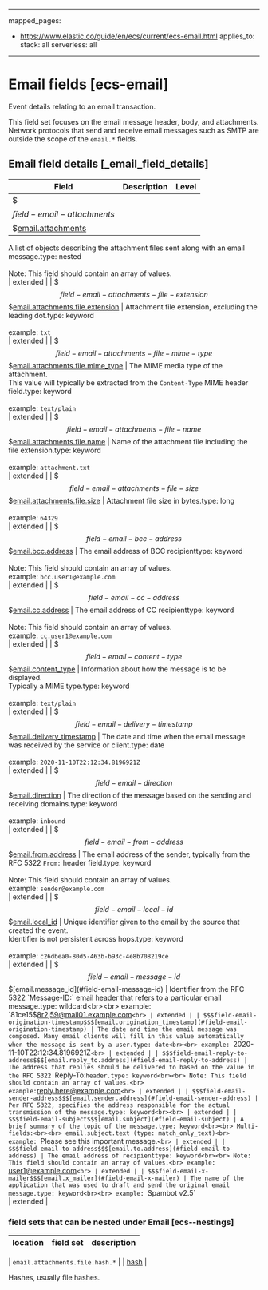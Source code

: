 <!-- This file is automatically generated. Don't edit it manually! -->
---
mapped_pages:
  - https://www.elastic.co/guide/en/ecs/current/ecs-email.html
applies_to:
  stack: all
  serverless: all
---

# Email fields [ecs-email]

Event details relating to an email transaction.

This field set focuses on the email message header, body, and attachments. Network protocols that send and receive email messages such as SMTP are outside the scope of the `email.*` fields.

## Email field details [_email_field_details]

| Field | Description | Level |
| --- | --- | --- |
| $$$field-email-attachments$$$[email.attachments](#field-email-attachments) |
A list of objects describing the attachment files sent along with an email message.type: nested<br><br>
Note: This field should contain an array of values.<br>
 | extended |
| $$$field-email-attachments-file-extension$$$[email.attachments.file.extension](#field-email-attachments-file-extension) |
Attachment file extension, excluding the leading dot.type: keyword<br><br>
example: `txt`<br> | extended |
| $$$field-email-attachments-file-mime-type$$$[email.attachments.file.mime_type](#field-email-attachments-file-mime-type) |
The MIME media type of the attachment.<br>This value will typically be extracted from the `Content-Type` MIME header field.type: keyword<br><br>
example: `text/plain`<br> | extended |
| $$$field-email-attachments-file-name$$$[email.attachments.file.name](#field-email-attachments-file-name) |
Name of the attachment file including the file extension.type: keyword<br><br>
example: `attachment.txt`<br> | extended |
| $$$field-email-attachments-file-size$$$[email.attachments.file.size](#field-email-attachments-file-size) |
Attachment file size in bytes.type: long<br><br>
example: `64329`<br> | extended |
| $$$field-email-bcc-address$$$[email.bcc.address](#field-email-bcc-address) |
The email address of BCC recipienttype: keyword<br><br>
Note: This field should contain an array of values.<br>
example: `bcc.user1@example.com`<br> | extended |
| $$$field-email-cc-address$$$[email.cc.address](#field-email-cc-address) |
The email address of CC recipienttype: keyword<br><br>
Note: This field should contain an array of values.<br>
example: `cc.user1@example.com`<br> | extended |
| $$$field-email-content-type$$$[email.content_type](#field-email-content-type) |
Information about how the message is to be displayed.<br>Typically a MIME type.type: keyword<br><br>
example: `text/plain`<br> | extended |
| $$$field-email-delivery-timestamp$$$[email.delivery_timestamp](#field-email-delivery-timestamp) |
The date and time when the email message was received by the service or client.type: date<br><br>
example: `2020-11-10T22:12:34.8196921Z`<br> | extended |
| $$$field-email-direction$$$[email.direction](#field-email-direction) |
The direction of the message based on the sending and receiving domains.type: keyword<br><br>
example: `inbound`<br> | extended |
| $$$field-email-from-address$$$[email.from.address](#field-email-from-address) |
The email address of the sender, typically from the RFC 5322 `From:` header field.type: keyword<br><br>
Note: This field should contain an array of values.<br>
example: `sender@example.com`<br> | extended |
| $$$field-email-local-id$$$[email.local_id](#field-email-local-id) |
Unique identifier given to the email by the source that created the event.<br>Identifier is not persistent across hops.type: keyword<br><br>
example: `c26dbea0-80d5-463b-b93c-4e8b708219ce`<br> | extended |
| $$$field-email-message-id$$$[email.message_id](#field-email-message-id) |
Identifier from the RFC 5322 `Message-ID:` email header that refers to a particular email message.type: wildcard<br><br>
example: `81ce15$8r2j59@mail01.example.com`<br> | extended |
| $$$field-email-origination-timestamp$$$[email.origination_timestamp](#field-email-origination-timestamp) |
The date and time the email message was composed. Many email clients will fill in this value automatically when the message is sent by a user.type: date<br><br>
example: `2020-11-10T22:12:34.8196921Z`<br> | extended |
| $$$field-email-reply-to-address$$$[email.reply_to.address](#field-email-reply-to-address) |
The address that replies should be delivered to based on the value in the RFC 5322 `Reply-To:` header.type: keyword<br><br>
Note: This field should contain an array of values.<br>
example: `reply.here@example.com`<br> | extended |
| $$$field-email-sender-address$$$[email.sender.address](#field-email-sender-address) |
Per RFC 5322, specifies the address responsible for the actual transmission of the message.type: keyword<br><br>
 | extended |
| $$$field-email-subject$$$[email.subject](#field-email-subject) |
A brief summary of the topic of the message.type: keyword<br><br>
Multi-fields:<br><br>
email.subject.text (type: match_only_text)<br>
example: `Please see this important message.`<br> | extended |
| $$$field-email-to-address$$$[email.to.address](#field-email-to-address) |
The email address of recipienttype: keyword<br><br>
Note: This field should contain an array of values.<br>
example: `user1@example.com`<br> | extended |
| $$$field-email-x-mailer$$$[email.x_mailer](#field-email-x-mailer) |
The name of the application that was used to draft and send the original email message.type: keyword<br><br>
example: `Spambot v2.5`<br> | extended |


### field sets that can be nested under Email [ecs--nestings]

| location | field set | description |
|---|---|---|

| `email.attachments.file.hash.*` |
| [hash](#ecs-hash) |

Hashes, usually file hashes.
